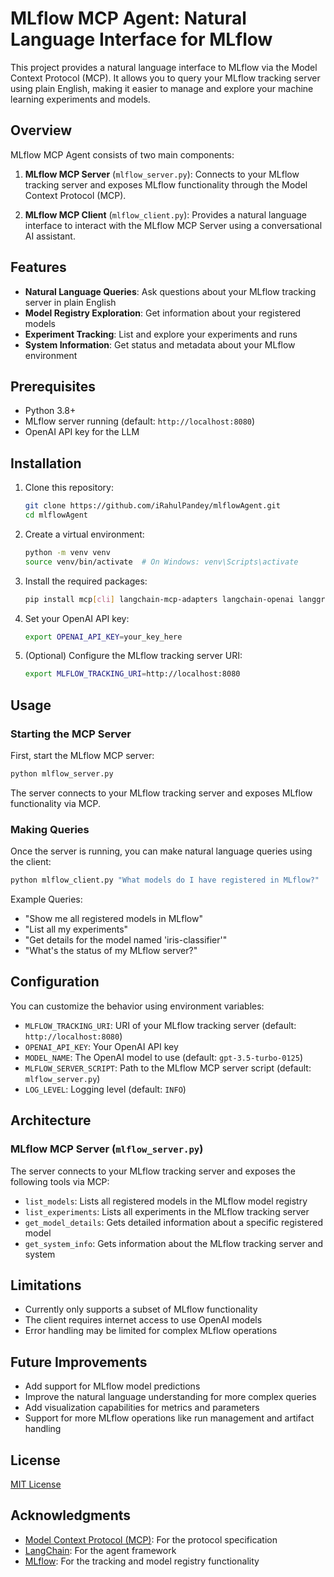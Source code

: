 # MLflow MCP Agent: Natural Language Interface for MLflow

This project provides a natural language interface to MLflow via the Model Context Protocol (MCP). It allows you to query your MLflow tracking server using plain English, making it easier to manage and explore your machine learning experiments and models.

## Overview

MLflow MCP Agent consists of two main components:

1. **MLflow MCP Server** (`mlflow_server.py`): Connects to your MLflow tracking server and exposes MLflow functionality through the Model Context Protocol (MCP).

2. **MLflow MCP Client** (`mlflow_client.py`): Provides a natural language interface to interact with the MLflow MCP Server using a conversational AI assistant.

## Features

- **Natural Language Queries**: Ask questions about your MLflow tracking server in plain English
- **Model Registry Exploration**: Get information about your registered models
- **Experiment Tracking**: List and explore your experiments and runs
- **System Information**: Get status and metadata about your MLflow environment

## Prerequisites

- Python 3.8+
- MLflow server running (default: `http://localhost:8080`)
- OpenAI API key for the LLM

## Installation

1. Clone this repository:
   ```bash
   git clone https://github.com/iRahulPandey/mlflowAgent.git
   cd mlflowAgent
   ```

2. Create a virtual environment:
   ```bash
   python -m venv venv
   source venv/bin/activate  # On Windows: venv\Scripts\activate
   ```

3. Install the required packages:
   ```bash
   pip install mcp[cli] langchain-mcp-adapters langchain-openai langgraph mlflow
   ```

4. Set your OpenAI API key:
   ```bash
   export OPENAI_API_KEY=your_key_here
   ```

5. (Optional) Configure the MLflow tracking server URI:
   ```bash
   export MLFLOW_TRACKING_URI=http://localhost:8080
   ```

## Usage

### Starting the MCP Server

First, start the MLflow MCP server:

```bash
python mlflow_server.py
```

The server connects to your MLflow tracking server and exposes MLflow functionality via MCP.

### Making Queries

Once the server is running, you can make natural language queries using the client:

```bash
python mlflow_client.py "What models do I have registered in MLflow?"
```

Example Queries:

- "Show me all registered models in MLflow"
- "List all my experiments"
- "Get details for the model named 'iris-classifier'"
- "What's the status of my MLflow server?"

## Configuration

You can customize the behavior using environment variables:

- `MLFLOW_TRACKING_URI`: URI of your MLflow tracking server (default: `http://localhost:8080`)
- `OPENAI_API_KEY`: Your OpenAI API key
- `MODEL_NAME`: The OpenAI model to use (default: `gpt-3.5-turbo-0125`)
- `MLFLOW_SERVER_SCRIPT`: Path to the MLflow MCP server script (default: `mlflow_server.py`)
- `LOG_LEVEL`: Logging level (default: `INFO`)

## Architecture

### MLflow MCP Server (`mlflow_server.py`)

The server connects to your MLflow tracking server and exposes the following tools via MCP:

- `list_models`: Lists all registered models in the MLflow model registry
- `list_experiments`: Lists all experiments in the MLflow tracking server
- `get_model_details`: Gets detailed information about a specific registered model
- `get_system_info`: Gets information about the MLflow tracking server and system


## Limitations

- Currently only supports a subset of MLflow functionality
- The client requires internet access to use OpenAI models
- Error handling may be limited for complex MLflow operations

## Future Improvements

- Add support for MLflow model predictions
- Improve the natural language understanding for more complex queries
- Add visualization capabilities for metrics and parameters
- Support for more MLflow operations like run management and artifact handling

## License

[MIT License](LICENSE)

## Acknowledgments

- [Model Context Protocol (MCP)](https://github.com/anthropics/model-context-protocol): For the protocol specification
- [LangChain](https://github.com/langchain-ai/langchain): For the agent framework
- [MLflow](https://github.com/mlflow/mlflow): For the tracking and model registry functionality